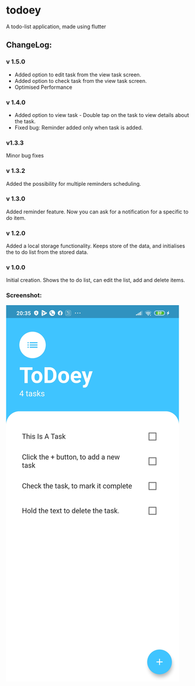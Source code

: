 # todoey

A todo-list application, made using flutter

## ChangeLog:

### v 1.5.0
- Added option to edit task from the view task screen.
- Added option to check task from the view task screen.
- Optimised Performance

### v 1.4.0
- Added option to view task - Double tap on the task to view details about the task.
- Fixed bug: Reminder added only when task is added.

### v1.3.3
Minor bug fixes

### v 1.3.2
Added the possibility for multiple reminders scheduling.

### v 1.3.0
Added reminder feature. Now you can ask for a notification for a specific to do item.

### v 1.2.0
Added a local storage functionality. Keeps store of the data, and initialises the to do list from the stored data.

### v 1.0.0
Initial creation. Shows the to do list, can edit the list, add and delete items.

### Screenshot:
![Screenshot](screenshot.jpg)
